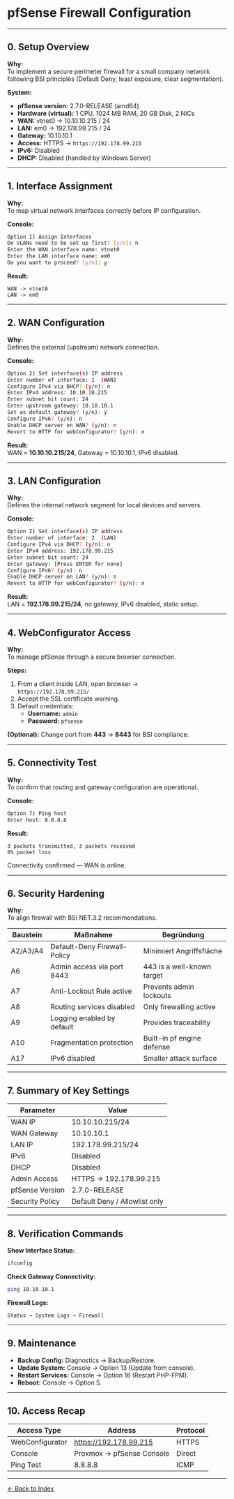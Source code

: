 # pfSense Firewall Configuration

---

## 0. Setup Overview

**Why:**  
To implement a secure perimeter firewall for a small company network following BSI principles (Default Deny, least exposure, clear segmentation).

**System:**  
- **pfSense version:** 2.7.0-RELEASE (amd64)  
- **Hardware (virtual):** 1 CPU, 1024 MB RAM, 20 GB Disk, 2 NICs  
- **WAN:** vtnet0 → 10.10.10.215 / 24  
- **LAN:** em0 → 192.178.99.215 / 24  
- **Gateway:** 10.10.10.1  
- **Access:** HTTPS → `https://192.178.99.215`  
- **IPv6:** Disabled  
- **DHCP:** Disabled (handled by Windows Server)

---

## 1. Interface Assignment

**Why:**  
To map virtual network interfaces correctly before IP configuration.

**Console:**  
```bash
Option 1) Assign Interfaces
Do VLANs need to be set up first? [y/n]: n
Enter the WAN interface name: vtnet0
Enter the LAN interface name: em0
Do you want to proceed? [y/n]: y
```

**Result:**  
```
WAN -> vtnet0
LAN -> em0
```

---

## 2. WAN Configuration

**Why:**  
Defines the external (upstream) network connection.

**Console:**  
```bash
Option 2) Set interface(s) IP address
Enter number of interface: 1  (WAN)
Configure IPv4 via DHCP? (y/n): n
Enter IPv4 address: 10.10.10.215
Enter subnet bit count: 24
Enter upstream gateway: 10.10.10.1
Set as default gateway? (y/n): y
Configure IPv6? (y/n): n
Enable DHCP server on WAN? (y/n): n
Revert to HTTP for webConfigurator? (y/n): n
```

**Result:**  
WAN = **10.10.10.215/24**, Gateway = 10.10.10.1, IPv6 disabled.

---

## 3. LAN Configuration

**Why:**  
Defines the internal network segment for local devices and servers.

**Console:**  
```bash
Option 2) Set interface(s) IP address
Enter number of interface: 2  (LAN)
Configure IPv4 via DHCP? (y/n): n
Enter IPv4 address: 192.178.99.215
Enter subnet bit count: 24
Enter gateway: [Press ENTER for none]
Configure IPv6? (y/n): n
Enable DHCP server on LAN? (y/n): n
Revert to HTTP for webConfigurator? (y/n): n
```

**Result:**  
LAN = **192.178.99.215/24**, no gateway, IPv6 disabled, static setup.

---

## 4. WebConfigurator Access

**Why:**  
To manage pfSense through a secure browser connection.

**Steps:**
1. From a client inside LAN, open browser →  
   `https://192.178.99.215/`
2. Accept the SSL certificate warning.
3. Default credentials:  
   - **Username:** `admin`  
   - **Password:** `pfsense`

**(Optional):** Change port from **443** → **8443** for BSI compliance.

---

## 5. Connectivity Test

**Why:**  
To confirm that routing and gateway configuration are operational.

**Console:**
```bash
Option 7) Ping host
Enter host: 8.8.8.8
```

**Result:**
```
3 packets transmitted, 3 packets received
0% packet loss
```

Connectivity confirmed — WAN is online.

---

## 6. Security Hardening

**Why:**  
To align firewall with BSI NET.3.2 recommendations.

| Baustein | Maßnahme | Begründung |
|-----------|-----------|------------|
| A2/A3/A4 | Default-Deny Firewall-Policy | Minimiert Angriffsfläche |
| A6 | Admin access via port 8443 | 443 is a well-known target |
| A7 | Anti-Lockout Rule active | Prevents admin lockouts |
| A8 | Routing services disabled | Only firewalling active |
| A9 | Logging enabled by default | Provides traceability |
| A10 | Fragmentation protection | Built-in pf engine defense |
| A17 | IPv6 disabled | Smaller attack surface |

---

## 7. Summary of Key Settings

| Parameter | Value |
|------------|--------|
| WAN IP | 10.10.10.215/24 |
| WAN Gateway | 10.10.10.1 |
| LAN IP | 192.178.99.215/24 |
| IPv6 | Disabled |
| DHCP | Disabled |
| Admin Access | HTTPS → 192.178.99.215 |
| pfSense Version | 2.7.0-RELEASE |
| Security Policy | Default Deny / Allowlist only |

---

## 8. Verification Commands

**Show Interface Status:**
```bash
ifconfig
```

**Check Gateway Connectivity:**
```bash
ping 10.10.10.1
```

**Firewall Logs:**
```
Status → System Logs → Firewall
```

---

## 9. Maintenance

- **Backup Config:** Diagnostics → Backup/Restore.  
- **Update System:** Console → Option 13 (Update from console).  
- **Restart Services:** Console → Option 16 (Restart PHP-FPM).  
- **Reboot:** Console → Option 5.

---

## 10. Access Recap

| Access Type | Address | Protocol |
|--------------|----------|-----------|
| WebConfigurator | https://192.178.99.215 | HTTPS |
| Console | Proxmox → pfSense Console | Direct |
| Ping Test | 8.8.8.8 | ICMP |

---

[← Back to Index](../index.md)